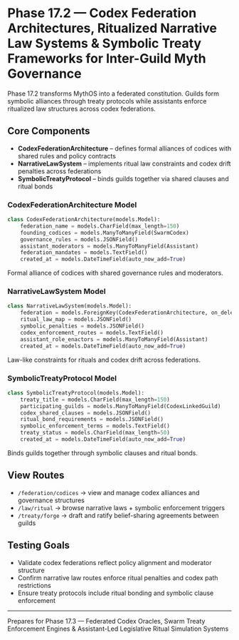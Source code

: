 # Phase 17.2 — Codex Federation Architectures, Ritualized Narrative Law Systems & Symbolic Treaty Frameworks for Inter-Guild Myth Governance

Phase 17.2 transforms MythOS into a federated constitution. Guilds form symbolic alliances through treaty protocols while assistants enforce ritualized law structures across codex federations.

## Core Components
- **CodexFederationArchitecture** – defines formal alliances of codices with shared rules and policy contracts
- **NarrativeLawSystem** – implements ritual law constraints and codex drift penalties across federations
- **SymbolicTreatyProtocol** – binds guilds together via shared clauses and ritual bonds

### CodexFederationArchitecture Model
```python
class CodexFederationArchitecture(models.Model):
    federation_name = models.CharField(max_length=150)
    founding_codices = models.ManyToManyField(SwarmCodex)
    governance_rules = models.JSONField()
    assistant_moderators = models.ManyToManyField(Assistant)
    federation_mandates = models.TextField()
    created_at = models.DateTimeField(auto_now_add=True)
```
Formal alliance of codices with shared governance rules and moderators.

### NarrativeLawSystem Model
```python
class NarrativeLawSystem(models.Model):
    federation = models.ForeignKey(CodexFederationArchitecture, on_delete=models.CASCADE)
    ritual_law_map = models.JSONField()
    symbolic_penalties = models.JSONField()
    codex_enforcement_routes = models.TextField()
    assistant_role_enactors = models.ManyToManyField(Assistant)
    created_at = models.DateTimeField(auto_now_add=True)
```
Law-like constraints for rituals and codex drift across federations.

### SymbolicTreatyProtocol Model
```python
class SymbolicTreatyProtocol(models.Model):
    treaty_title = models.CharField(max_length=150)
    participating_guilds = models.ManyToManyField(CodexLinkedGuild)
    codex_shared_clauses = models.JSONField()
    ritual_bond_requirements = models.JSONField()
    symbolic_enforcement_terms = models.TextField()
    treaty_status = models.CharField(max_length=50)
    created_at = models.DateTimeField(auto_now_add=True)
```
Binds guilds together through symbolic clauses and ritual bonds.

## View Routes
- `/federation/codices` → view and manage codex alliances and governance structures
- `/law/ritual` → browse narrative laws + symbolic enforcement triggers
- `/treaty/forge` → draft and ratify belief-sharing agreements between guilds

## Testing Goals
- Validate codex federations reflect policy alignment and moderator structure
- Confirm narrative law routes enforce ritual penalties and codex path restrictions
- Ensure treaty protocols include ritual bonding and symbolic clause enforcement

---
Prepares for Phase 17.3 — Federated Codex Oracles, Swarm Treaty Enforcement Engines & Assistant-Led Legislative Ritual Simulation Systems

